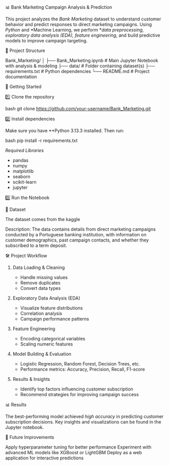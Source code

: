 📊 Bank Marketing Campaign Analysis & Prediction

This project analyzes the *Bank Marketing* dataset to understand customer behavior and predict responses to direct marketing campaigns. Using *Python* and *Machine Learning, we perform **data preprocessing, exploratory data analysis (EDA), feature engineering*, and build predictive models to improve campaign targeting.


📂 Project Structure
  
  Bank_Marketing/
  │
  ├── Bank_Marketing.ipynb       # Main Jupyter Notebook with analysis & modeling
  ├── data/                      # Folder containing dataset(s)
  ├── requirements.txt           # Python dependencies
  └── README.md                  # Project documentation
      
     
🚀 Getting Started

1️⃣ Clone the repository

  bash
  git clone https://github.com/your-username/Bank_Marketing.git


2️⃣ Install dependencies

  Make sure you have **Python 3.13.3 installed. Then run:
  
  bash
  pip install -r requirements.txt


*Required Libraries*

  * pandas
  * numpy
  * matplotlib
  * seaborn
  * scikit-learn
  * jupyter
  
3️⃣ Run the Notebook

📄 Dataset

  The dataset comes from the kaggle
  
  Description:
  The data contains details from direct marketing campaigns conducted by a Portuguese banking institution, with information
  on customer demographics, past campaign contacts, and whether they subscribed to a term deposit.



🛠 Project Workflow

  1. Data Loading & Cleaning
  
     * Handle missing values
     * Remove duplicates
     * Convert data types
  
  2. Exploratory Data Analysis (EDA)
  
     * Visualize feature distributions
     * Correlation analysis
     * Campaign performance patterns
  
  3. Feature Engineering
  
     * Encoding categorical variables
     * Scaling numeric features
  
  4. Model Building & Evaluation
  
     * Logistic Regression, Random Forest, Decision Trees, etc.
     * Performance metrics: Accuracy, Precision, Recall, F1-score
  
  5. Results & Insights
  
     * Identify top factors influencing customer subscription
     * Recommend strategies for improving campaign success
  

📊 Results

  The best-performing model achieved *high accuracy* in predicting customer subscription decisions.
  Key insights and visualizations can be found in the Jupyter notebook.



📌 Future Improvements

   Apply hyperparameter tuning for better performance
   Experiment with advanced ML models like XGBoost or LightGBM
   Deploy as a web application for interactive predictions

   
